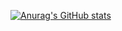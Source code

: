 [![Anurag's GitHub stats](https://github-readme-stats.vercel.app/api?username=patrickwehbe&count_private=true)](https://github.com/patrickwehbe/patrickwehbe)
